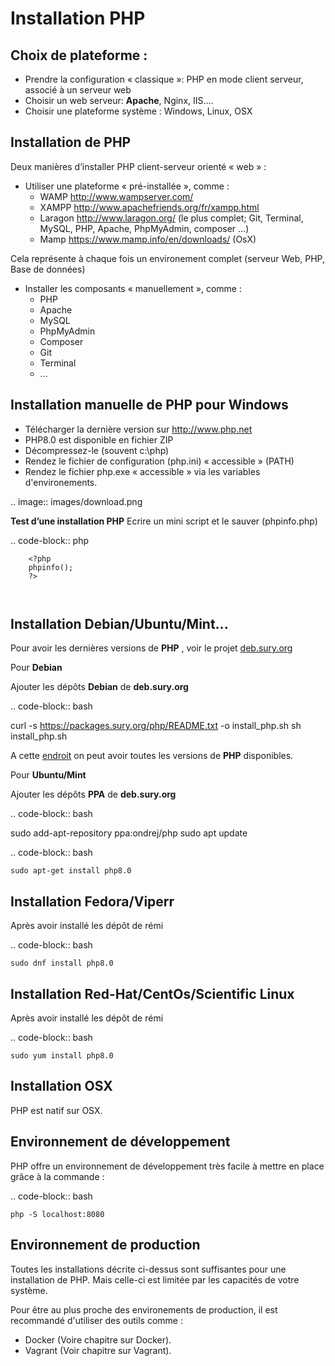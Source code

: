 Installation PHP
================


Choix de plateforme :
--------------------

* Prendre la configuration « classique »: PHP en mode client serveur, associé à un serveur web
* Choisir un web serveur: **Apache**, Nginx, IIS....
* Choisir une plateforme système : Windows, Linux, OSX

Installation de PHP
-------------------

Deux manières d’installer PHP client-serveur orienté « web » :

* Utiliser une plateforme « pré-installée », comme :
    - WAMP http://www.wampserver.com/
    - XAMPP http://www.apachefriends.org/fr/xampp.html
    - Laragon http://www.laragon.org/ (le plus complet; Git, Terminal, MySQL, PHP, Apache,
      PhpMyAdmin, composer ...)
    - Mamp https://www.mamp.info/en/downloads/ (OsX)

Cela représente à chaque fois un environement complet (serveur Web, PHP, Base de données)

* Installer les composants « manuellement », comme :
    - PHP
    - Apache
    - MySQL
    - PhpMyAdmin
    - Composer
    - Git
    - Terminal
    - ...

Installation manuelle de PHP pour Windows
------------------------------

* Télécharger la dernière version sur http://www.php.net
* PHP8.0 est disponible en fichier ZIP
* Décompressez-le (souvent c:\php\)‏
* Rendez le fichier de configuration (php.ini) « accessible » (PATH)‏
* Rendez le fichier php.exe « accessible » via les variables d'environements.

.. image:: images/download.png

**Test d’une installation PHP**
Ecrire un mini script et le sauver (phpinfo.php)

.. code-block:: php

        <?php
        phpinfo();
        ?>

        ‏

Installation Debian/Ubuntu/Mint...
----------------------------------

Pour avoir les dernières versions de **PHP** , voir le projet [deb.sury.org](https://deb.sury.org/)

Pour **Debian**

Ajouter les dépôts **Debian** de **deb.sury.org**

.. code-block:: bash

curl -s https://packages.sury.org/php/README.txt -o install_php.sh
sh install_php.sh

A cette [endroit](https://packages.sury.org/php/pool/main/p/) on peut avoir toutes les versions de **PHP** disponibles.

Pour **Ubuntu/Mint**

Ajouter les dépôts **PPA** de **deb.sury.org**

.. code-block:: bash

sudo add-apt-repository ppa:ondrej/php
sudo apt update

.. code-block:: bash

    sudo apt-get install php8.0

Installation Fedora/Viperr
---------------------------
Après avoir installé les dépôt de rémi

.. code-block:: bash

    sudo dnf install php8.0

Installation Red-Hat/CentOs/Scientific Linux
---------------------------------------------
Après avoir installé les dépôt de rémi

.. code-block:: bash

    sudo yum install php8.0

Installation OSX
---------------------------------------------
PHP est natif sur OSX.


Environnement de développement
-------------------------------

PHP offre un environnement de développement très facile à mettre en place grâce à la commande :

.. code-block:: bash

    php -S localhost:8080

Environnement de production
---------------------------
Toutes les installations décrite ci-dessus sont suffisantes pour une installation de PHP. Mais
celle-ci est limitée par les capacités de votre système.

Pour être au plus proche des environements de production, il est recommandé d'utiliser des outils comme :

* Docker (Voire chapitre sur Docker).
* Vagrant (Voir chapitre sur Vagrant).

